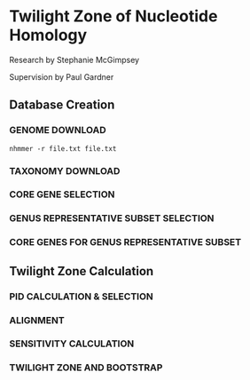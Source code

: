 # Twilight Zone of Nucleotide Homology

Research by Stephanie McGimpsey 

Supervision by Paul Gardner

## Database Creation

### GENOME DOWNLOAD
```
nhmmer -r file.txt file.txt
```

### TAXONOMY DOWNLOAD


### CORE GENE SELECTION


### GENUS REPRESENTATIVE SUBSET SELECTION


### CORE GENES FOR GENUS REPRESENTATIVE SUBSET


## Twilight Zone Calculation
### PID CALCULATION & SELECTION


### ALIGNMENT


### SENSITIVITY CALCULATION


### TWILIGHT ZONE AND BOOTSTRAP
